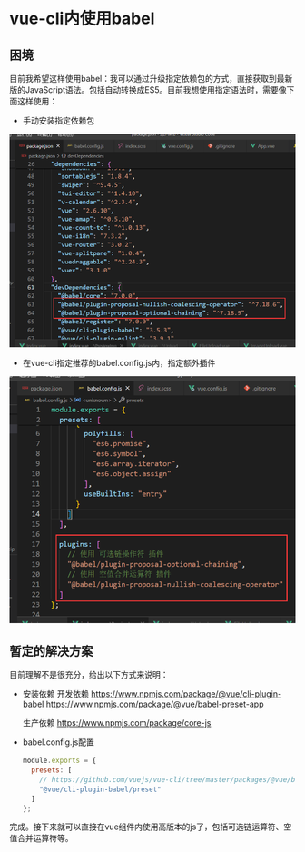 

# vue-cli内使用babel

## 困境
目前我希望这样使用babel：我可以通过升级指定依赖包的方式，直接获取到最新版的JavaScript语法。包括自动转换成ES5。目前我想使用指定语法时，需要像下面这样使用：


- 手动安装指定依赖包

![image-20221009182127742](https://raw.githubusercontent.com/RuanZhongNan/img-store/main/img/image-20221009182127742.png)




- 在vue-cli指定推荐的babel.config.js内，指定额外插件

![image-20221009182143432](https://raw.githubusercontent.com/RuanZhongNan/img-store/main/img/image-20221009182143432.png)







## 暂定的解决方案
目前理解不是很充分，给出以下方式来说明：

- 安装依赖
  开发依赖
  https://www.npmjs.com/package/@vue/cli-plugin-babel
  https://www.npmjs.com/package/@vue/babel-preset-app

  生产依赖
  https://www.npmjs.com/package/core-js


- babel.config.js配置
  ``` js
  module.exports = {
    presets: [
      // https://github.com/vuejs/vue-cli/tree/master/packages/@vue/babel-preset-app
      "@vue/cli-plugin-babel/preset"
    ]
  };
  ```


完成。接下来就可以直接在vue组件内使用高版本的js了，包括可选链运算符、空值合并运算符等。